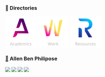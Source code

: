 ### 📁 Directories
[<img alt='Academics' src="/assets/Logo/v2/README/Academics.png" width="100">](https://github.com/abphilip-academics/)
[<img alt='Work' src="/assets/Logo/v2/README/Work.png" width="100">](https://github.com/abphilip-work/)
[<img alt='Resources' src="/assets/Logo/v2/README/Resources.png" width="100">](https://github.com/abphilip-resources/)

###  [📌](https://github.com/allenalvin333/) Allen Ben Philipose

<a href="https://www.linkedin.com/in/allenbphilip/"><img src="https://img.shields.io/badge/LinkedIn-0077B5?style=for-the-badge&logo=linkedin&logoColor=white"></a>
<a href="mailto:allenbphilip@gmail.com"><img src="https://img.shields.io/badge/Gmail-CD1A0A?style=for-the-badge&logo=gmail&logoColor=white"></a>
<a href="https://github.com/allenalvin333/allenalvin333/blob/master/Assets/Resume.pdf"><img src="https://img.shields.io/badge/Resume-3E41A0?style=for-the-badge&logo=libreoffice&logoColor=white"></a>
<a href="https://abphilip.com/"><img src="https://img.shields.io/badge/Portfolio-FF7139?style=for-the-badge&logo=googlegemini&logoColor=white"></a>
